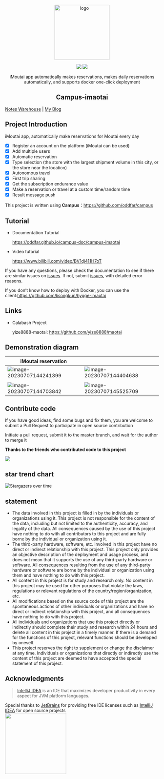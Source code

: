 <p align="center"><a href="https://oddfar.com/" target="_blank" rel="noopener noreferrer"><img width="180" src="https://note.oddfar.com/img/web.png" alt="logo"></a></p>

<p align="center">
  <a href="https://github.com/oddfar/campus-imaotai/stargazers"><img src="https://img.shields.io/github/stars/oddfar/campus-imaotai.svg"></a>
	<a href="https://github.com/oddfar/campus-imaotai/blob/master/LICENSE"><img src="https://img.shields.io/github/license/oddfar/campus-imaotai.svg"></a>
</p>

<p align="center"> iMoutai app automatically makes reservations, makes daily reservations automatically, and supports docker one-click deployment</p>

<h2 align="center">Campus-imaotai</h2>

  [Notes Warehouse](https://github.com/oddfar/notes)  |  [My Blog](https://oddfar.com)  

## Project Introduction

iMoutai app, automatically make reservations for Moutai every day

- [x] Register an account on the platform (iMoutai can be used)
- [x] Add multiple users
- [x] Automatic reservation
- [x] Type selection (the store with the largest shipment volume in this city, or the store near the location)
- [x] Autonomous travel
- [x] First trip sharing
- [x] Get the subscription endurance value
- [x] Make a reservation or travel at a custom time/random time
- [x] Result message push

This project is written using **Campus**：<https://github.com/oddfar/campus>

## Tutorial

- Documentation Tutorial

  https://oddfar.github.io/campus-doc/campus-imaotai
  
- Video tutorial

  https://www.bilibili.com/video/BV1dj411H7oT

If you have any questions, please check the documentation to see if there are similar issues on [issues](https://github.com/oddfar/campus-imaotai/issues). If not, submit [issues](https://github.com/oddfar/campus-imaotai/issues), with detailed error reasons.

If you don’t know how to deploy with Docker, you can use the client:<https://github.com/lisongkun/hygge-imaotai>


## Links

- Calabash Project

  yize8888-maotai: https://github.com/yize8888/maotai

## Demonstration diagram



| iMoutai reservation                                                   |                                                              |
| ------------------------------------------------------------ | ------------------------------------------------------------ |
| ![image-20230707144241399](https://gcore.jsdelivr.net/gh/oddfar/campus-imaotai/.github/image-20230707144241399.png) | ![image-20230707144404638](https://gcore.jsdelivr.net/gh/oddfar/campus-imaotai/.github/image-20230707144404638.png) |
|                                                              |                                                              |
| ![image-20230707144703842](https://gcore.jsdelivr.net/gh/oddfar/campus-imaotai/.github/image-20230707144703842.png) | ![image-20230707145525709](https://gcore.jsdelivr.net/gh/oddfar/campus-imaotai/.github/image-20230707145525709.png) |



## Contribute code

If you have good ideas, find some bugs and fix them, you are welcome to submit a Pull Request to participate in open source contribution

Initiate a pull request, submit it to the master branch, and wait for the author to merge it

**Thanks to the friends who contributed code to this project**

<a href="https://github.com/oddfar/campus-imaotai/graphs/contributors">
<img src="https://contrib.rocks/image?repo=oddfar/campus-imaotai" />
</a>

## star trend chart

![Stargazers over time](https://starchart.cc/oddfar/campus-imaotai.svg)



## statement

- The data involved in this project is filled in by the individuals or organizations using it. This project is not responsible for the content of the data, including but not limited to the authenticity, accuracy, and legality of the data. All consequences caused by the use of this project have nothing to do with all contributors to this project and are fully borne by the individual or organization using it.
- The third-party hardware, software, etc. involved in this project have no direct or indirect relationship with this project. This project only provides an objective description of the deployment and usage process, and does not mean that it supports the use of any third-party hardware or software. All consequences resulting from the use of any third-party hardware or software are borne by the individual or organization using them and have nothing to do with this project.
- All content in this project is for study and research only. No content in this project may be used for other purposes that violate the laws, regulations or relevant regulations of the country/region/organization, etc.
- All modifications based on the source code of this project are the spontaneous actions of other individuals or organizations and have no direct or indirect relationship with this project, and all consequences have nothing to do with this project.
- All individuals and organizations that use this project directly or indirectly should complete their study and research within 24 hours and delete all content in this project in a timely manner. If there is a demand for the functions of this project, relevant functions should be developed by oneself.
- This project reserves the right to supplement or change the disclaimer at any time. Individuals or organizations that directly or indirectly use the content of this project are deemed to have accepted the special statement of this project.

## Acknowledgments

> [IntelliJ IDEA](https://zh.wikipedia.org/zh-hans/IntelliJ_IDEA) is an IDE that maximizes developer productivity in every aspect for JVM platform languages.

Special thanks to [JetBrains](https://www.jetbrains.com/?from=campus) for providing free IDE licenses such as [IntelliJ IDEA](https://www.jetbrains.com/idea/?from=campus) for open source projects    
[<img src="https://gcore.jsdelivr.net/gh/oddfar/campus-imaotai/.github/jetbrains-variant.png" width="200"/>](https://www.jetbrains.com/?from=campus)



